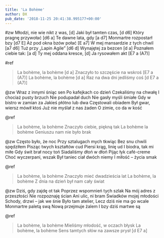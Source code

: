 ```yaml
---
title: 'La Bohème'
author: DX
pub_date: '2018-11-25 20:41:38.995177+00:00'
---
```


#zw
Młodzi, nie wie nikt z was,  [d]
Jaki był tamten czas, [d d6]
Który pragnę przywołać [d6 a]
Te dawne lata, gdy [a d7]
Monmartre rozpostarł bzy [d7 E]
Aż pod okna bzów połać [E a7]
W mej mansardzie z tych chwil [a7 d6]
Tuż przy „Lapin Agile” [d6 d]
Wynajętej za bezcen [d a]
Poznałem ciebie tak: [a d]
Ty mej oddana kresce, [d]
Ja rysowałem akt [E7 a (A7)]

#ref
>La bohème, la bohème [d a]
>Znaczyło to szczęście na wskroś  [E7 a (A7)]
>La bohème, la bohème [d a]
>Raz na dwa dni jedliśmy coś  [d E7 a (A7)]

@zw
Wraz z innymi śniąc sen
Po kafejkach co dzień
Czekaliśmy na chwałę
I chociaż pusty brzuch
Nie podupadał duch
Nie gasły myśli śmiałe
Gdy w bistro w zamian za
Jakieś płótno lub dwa
Częstowali obiadem
Był gwar, wiersz mówił ktoś
Już nie myślał z nas żaden
O zimie, co da w kość

@ref
>La bohème, la bohème
>Znaczyło ciebie, piękną tak
>La bohème la bohème
>Geniuszu nam nie było brak

@zw
Często było, że noc
Przy sztalugach mych tkwiąc
Bez snu chwili spędziłem
Pisząc twych kształtów cud
Piersi krąg, linię ud
I biodra, tak mi miłe
Gdy świt brał nocy toń
Siadaliśmy dłoń w dłoń
Pijąc łyk café-creme
Choć wyczerpani, wszak
Był taniec ciał dwóch niemy
I miłość – życia smak

@ref
>La bohème, la bohème
>Znaczyło mieć dwadzieścia lat
>La bohème, la bohème
>Z dnia na dzień był nam cały świat

@zw
Dziś, gdy zajdę ot tak
Poprzez wspomnień tych szlak
Na mój adres z przeszłości
Nie rozpoznaję ścian
Ani ulic, ni bram
Świadków mojej młodości
Schody, drzwi – jak we śnie
Było tam atelier,
Lecz dziś nie ma go wcale
Monmartre paletą swą
Nową przejmuje żalem
I bzy dziś martwe są

@ref
>La bohème, la bohème
>Mieliśmy młodość, w oczach błysk
>La bohème, la bohème
>Sens tamtych słów na zawsze prysł [d E7 a]